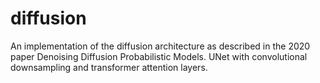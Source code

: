 # diffusion
An implementation of the diffusion architecture as described in the 2020 paper Denoising Diffusion Probabilistic Models.
UNet with convolutional downsampling and transformer attention layers.
